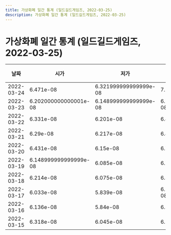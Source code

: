 ```yaml
---
title: 가상화폐 일간 통계 (일드길드게임즈, 2022-03-25)
description: 가상화폐 일간 통계 (일드길드게임즈, 2022-03-25)
---
```


가상화폐 일간 통계 (일드길드게임즈, 2022-03-25)
===

|날짜|시가|저가|고가|종가|비고|
|--|--|--|--|--|--|
|2022-03-24|6.471e-08|6.321999999999999e-08|7.243e-08|6.474e-08|    |
|2022-03-23|6.202000000000001e-08|6.148999999999999e-08|6.747000000000001e-08|6.512e-08|    |
|2022-03-22|6.331e-08|6.201e-08|6.458e-08|6.202000000000001e-08|    |
|2022-03-21|6.29e-08|6.217e-08|6.498e-08|6.394e-08|    |
|2022-03-20|6.431e-08|6.15e-08|6.717e-08|6.251e-08|    |
|2022-03-19|6.148999999999999e-08|6.085e-08|6.7e-08|6.46e-08|    |
|2022-03-18|6.214e-08|6.075e-08|6.327e-08|6.159e-08|    |
|2022-03-17|6.033e-08|5.839e-08|6.512999999999999e-08|6.24e-08|    |
|2022-03-16|6.136e-08|5.84e-08|6.318e-08|6.032e-08|    |
|2022-03-15|6.318e-08|6.045e-08|6.594e-08|6.084e-08|    |

